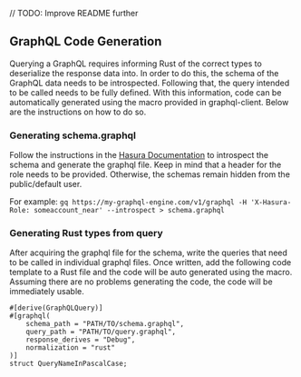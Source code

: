 // TODO: Improve README further

## GraphQL Code Generation
Querying a GraphQL requires informing Rust of the correct types to deserialize the response data into. In order to do this, the schema of the GraphQL data needs to be introspected. Following that, the query intended to be called needs to be fully defined. With this information, code can be automatically generated using the macro provided in graphql-client. Below are the instructions on how to do so. 

### Generating schema.graphql
Follow the instructions in the [Hasura Documentation](https://hasura.io/docs/latest/schema/common-patterns/export-graphql-schema/) to introspect the schema and generate the graphql file. Keep in mind that a header for the role needs to be provided. Otherwise, the schemas remain hidden from the public/default user.

For example: `gq https://my-graphql-engine.com/v1/graphql -H 'X-Hasura-Role: someaccount_near' --introspect > schema.graphql`

### Generating Rust types from query
After acquiring the graphql file for the schema, write the queries that need to be called in individual graphql files. Once written, add the following code template to a Rust file and the code will be auto generated using the macro. Assuming there are no problems generating the code, the code will be immediately usable. 

```
#[derive(GraphQLQuery)]
#[graphql(
    schema_path = "PATH/TO/schema.graphql",
    query_path = "PATH/TO/query.graphql",
    response_derives = "Debug",
    normalization = "rust"
)]
struct QueryNameInPascalCase;
```
